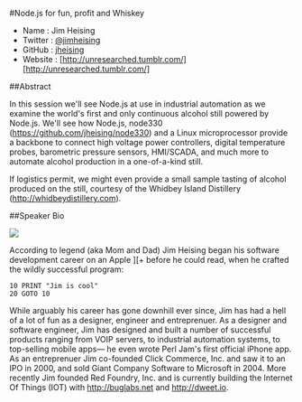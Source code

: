 #Node.js for fun, profit and Whiskey

* Name      : Jim Heising
* Twitter   : [@jimheising][]
* GitHub    : [jheising][]
* Website   : [http://unresearched.tumblr.com/][http://unresearched.tumblr.com/]

##Abstract

In this session we'll see Node.js at use in industrial automation as we examine the world's first and only continuous alcohol still powered by Node.js. We'll see how Node.js, node330 (https://github.com/jheising/node330) and a Linux microprocessor provide a backbone to connect high voltage power controllers, digital temperature probes, barometric pressure sensors, HMI/SCADA, and much more to automate alcohol production in a one-of-a-kind still.

If logistics permit, we might even provide a small sample tasting of alcohol produced on the still, courtesy of the Whidbey Island Distillery (http://whidbeydistillery.com).

##Speaker Bio

![](https://dl.dropboxusercontent.com/u/819120/Headshot-2-Medium.jpg)

According to legend (aka Mom and Dad) Jim Heising began his software development career on an Apple ][+ before he could read, when he crafted the wildly successful program:

```
10 PRINT "Jim is cool"
20 GOTO 10
```

While arguably his career has gone downhill ever since, Jim has had a hell of a lot of fun as a designer, engineer and entreprenuer. As a designer and software engineer, Jim has designed and built a number of successful products ranging from VOIP servers, to industrial automation systems, to top-selling mobile apps— he even wrote Perl Jam's first official iPhone app. As an entreprenuer Jim co-founded Click Commerce, Inc. and saw it to an IPO in 2000, and sold Giant Company Software to Microsoft in 2004. More recently Jim founded Red Foundry, Inc. and is currently building the Internet Of Things (IOT) with http://buglabs.net and http://dweet.io.

[@jimheising]:http://twitter.com/jimheising
[jheising]:http://github.com/jheising
[http://unresearched.tumblr.com/]:http://unresearched.tumblr.com/
